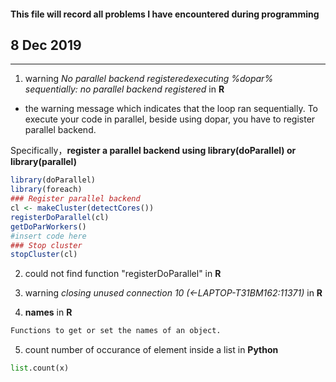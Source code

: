 #### This file will record all problems I have encountered during programming


## 8 Dec 2019
----------
1. warning *No parallel backend registeredexecuting %dopar% sequentially: no parallel backend registered* in **R**

  * the warning message which indicates that the loop ran sequentially. To execute your code in parallel, beside using dopar, you have to register parallel backend.
 
 Specifically，**register a parallel backend using library(doParallel) or library(parallel)**
```R
library(doParallel)
library(foreach)
### Register parallel backend
cl <- makeCluster(detectCores())
registerDoParallel(cl)
getDoParWorkers()
#insert code here
### Stop cluster
stopCluster(cl)
```
  
2.  could not find function "registerDoParallel" in **R**

3.  warning *closing unused connection 10 (<-LAPTOP-T31BM162:11371)* in **R**

4. **names** in **R**
```R
Functions to get or set the names of an object.
```
5. count number of occurance of element inside a list in **Python**
```Python
list.count(x)
```
